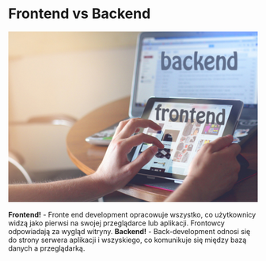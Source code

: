 # Frontend vs Backend
![](/assets/images/0.jpg)

**Frontend!** - Fronte end development opracowuje wszystko, co użytkownicy widzą jako pierwsi na swojej przeglądarce lub aplikacji. Frontowcy odpowiadają za wygląd witryny.
**Backend!** - Back-development odnosi się do strony serwera aplikacji i wszyskiego, co komunikuje się między bazą danych a przeglądarką.
